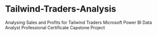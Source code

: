 # Tailwind-Traders-Analysis
Analysing Sales and Profits for Tailwind Traders
Microsoft Power BI Data Analyst Professional Certificate Capstone Project
